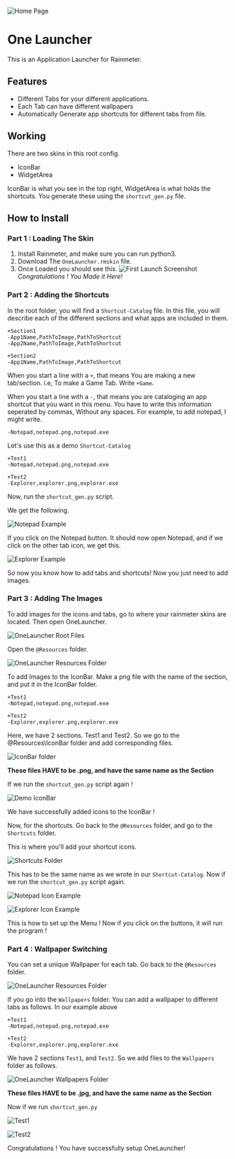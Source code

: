 ![Home Page](Screenshots/HomePage.png)
# One Launcher
This is an Application Launcher for Rainmeter.

## Features
- Different Tabs for your different applications.
- Each Tab can have different wallpapers
- Automatically Generate app shortcuts for different tabs from file.

## Working

There are two skins in this root config.
-   IconBar
-   WidgetArea

IconBar is what you see in the top right, WidgetArea is what holds the shortcuts. You generate these using the `shortcut_gen.py` file.

## How to Install
### Part 1 : Loading The Skin
1. Install Rainmeter, and make sure you can run python3.
2. Download The `OneLauncher.rmskin` file.
3. Once Loaded you should see this.
![First Launch Screenshot](Screenshots/FirstLaunch.png)
_Congratulations ! You Made it Here!_

### Part 2 : Adding the Shortcuts
In the root folder, you will find a `Shortcut-Catalog` file. In this file, you will describe each of the different sections and what apps are included in them.

```
+Section1
-App1Name,PathToImage,PathToShortcut
-App2Name,PathToImage,PathToShortcut

+Section2
-App1Name,PathToImage,PathToShortcut
```

When you start a line with a `+`, that means You are making a new tab/section. i.e, To make a Game Tab. Write `+Game`.

When you start a line with a `-`, that means you are cataloging an app shortcut that you want in this menu. You have to write this information seperated by commas, Without any spaces. For example, to add notepad, I might write.

```
-Notepad,notepad.png,notepad.exe
```

Let's use this as a demo `Shortcut-Catalog`

```
+Test1
-Notepad,notepad.png,notepad.exe

+Test2
-Explorer,explorer.png,explorer.exe
```
Now, run the `shortcut_gen.py` script.

We get the following.

![Notepad Example](Screenshots/Demo%20Notepad.png)

If you click on the Notepad button. It should now open Notepad, and if we click on the other tab icon, we get this.

![Explorer Example](Screenshots/Demo%20Explorer.png)

So now you know how to add tabs and shortcuts! Now you just need to add images.

### Part 3 : Adding The Images

To add images for the icons and tabs, go to where your rainmeter skins are located. Then open OneLauncher.

![OneLauncher Root Files](Screenshots/OneLauncher%20Root%20Files.png)

Open the `@Resources` folder.

![OneLauncher Resources Folder](Screenshots/OneLauncher%20Resources%20Folder.png)

To add Images to the IconBar. Make a png file with the name of the section, and put it in the IconBar folder. 

```
+Test1
-Notepad,notepad.png,notepad.exe

+Test2
-Explorer,explorer.png,explorer.exe
```

Here, we have 2 sections. Test1 and Test2. So we go to the @Resources\IconBar folder and add corresponding files.

![IconBar folder](Screenshots/IconBar%20Folder.png)

**These files HAVE to be .png, and have the same name as the Section**

If we run the `shortcut_gen.py` script again !

![Demo IconBar](Screenshots/Demo%20IconBar.png)

We have successfully added icons to the IconBar !

Now, for the shortcuts. Go back to the `@Resources` folder, and go to the `Shortcuts` folder.

This is where you'll add your shortcut icons.

![Shortcuts Folder](Screenshots/Shortcuts%20Folder.png)

This has to be the same name as we wrote in our `Shortcut-Catalog`. Now if we run the `shortcut_gen.py` script again.

![Notepad Icon Example](Screenshots/Demo%20Notepad%20Icon.png)

![Explorer Icon Example](Screenshots/Demo%20Explorer%20Icon.png)

This is how to set up the Menu ! Now if you click on the buttons, it will run the program !

### Part 4 : Wallpaper Switching

You can set a unique Wallpaper for each tab. Go back to the `@Resources` folder.

![OneLauncher Resources Folder](Screenshots/OneLauncher%20Resources%20Folder.png)

If you go into the `Wallpapers` folder. You can add a wallpaper to different tabs as follows. In our example above

```
+Test1
-Notepad,notepad.png,notepad.exe

+Test2
-Explorer,explorer.png,explorer.exe
```

We have 2 sections `Test1`, and `Test2`. So we add files to the `Wallpapers` folder as follows.

![OneLauncher Wallpapers Folder](Screenshots/Wallpapers%20Folder.png)

**These files HAVE to be .jpg, and have the same name as the Section**

Now if we run `shortcut_gen.py`

![Test1](Screenshots/Test1.png)

![Test2](Screenshots/Test2.png)

Congratulations ! You have successfully setup OneLauncher!